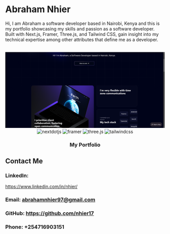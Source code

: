 # Abraham Nhier

Hi, I am Abraham a software developer based in Nairobi, Kenya and this is my portfolio showcasing my skills and passion as a software developer. Built with Next.js, Framer, Three.js, and Tailwind CSS, gain insight into my technical expertise among other attributes that define me as a developer.

<div align="center">
  <br />
    <a href="https://abrahamnhier.vercel.app/" target="_blank">
      <img src="https://github.com/nhier17/my-portfolio/blob/main/public/home1.png" alt="Project Banner">
    </a>
  <br />

  <div>
    <img src="https://img.shields.io/badge/-Next_JS-black?style=for-the-badge&logoColor=white&logo=nextdotjs&color=000000" alt="nextdotjs" />
    <img src="https://img.shields.io/badge/-Framer-black?style=for-the-badge&logoColor=white&logo=framer&color=0055FF" alt="framer" />
    <img src="https://img.shields.io/badge/-Three_JS-black?style=for-the-badge&logoColor=white&logo=threedotjs&color=000000" alt="three.js" />
    <img src="https://img.shields.io/badge/-Tailwind_CSS-black?style=for-the-badge&logoColor=white&logo=tailwindcss&color=06B6D4" alt="tailwindcss" />
  </div>

  <h3 align="center">My Portfolio</h3>

</div>



## Contact Me

### LinkedIn:
   https://www.linkedin.com/in/nhier/

### Email: abrahamnhier97@gmail.com

### GitHub: https://github.com/nhier17

### Phone: +254716903151
